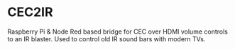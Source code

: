 # CEC2IR
 Raspberry Pi & Node Red based bridge for CEC over HDMI volume controls to an IR blaster. Used to control old IR sound bars with modern TVs. 
